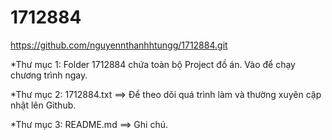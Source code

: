 # 1712884
https://github.com/nguyennthanhhtungg/1712884.git


*Thư mục 1: Folder 1712884 chứa toàn bộ Project đồ án. Vào để chạy chương trình ngay.

*Thư mục 2: 1712884.txt  ==> Để theo dõi quá trình làm và thường xuyên cập nhật lên Github.

*Thư mục 3: README.md ==> Ghi chú.

